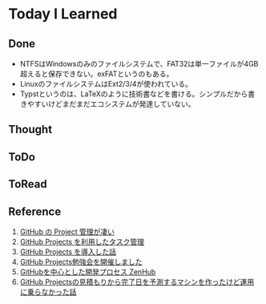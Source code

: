 # Today I Learned

## Done
- NTFSはWindowsのみのファイルシステムで、FAT32は単一ファイルが4GB超えると保存できない。exFATというのもある。
- LinuxのファイルシステムはExt2/3/4が使われている。
- Typstというのは、LaTeXのように技術書などを書ける。シンプルだから書きやすいけどまだまだエコシステムが発達していない。

## Thought

## ToDo

## ToRead

## Reference
1. [GitHub の Project 管理が凄い](https://zenn.dev/rclab/articles/github_project)
2. [GitHub Projects を利用したタスク管理](https://user-first.ikyu.co.jp/entry/2023/11/09/175121)
3. [GitHub Projects を導入した話](https://kakehashi-dev.hatenablog.com/entry/2023/02/28/090000)
4. [GitHub Projects勉強会を開催しました](https://tech.route06.co.jp/entry/2023/03/06/140302)
5. [GitHubを中心とした開発プロセス ZenHub](https://qiita.com/suzuki-hoge/items/f02b6752d8876ba6e114)
6. [GitHub Projectsの見積もりから完了日を予測するマシンを作ったけど運用に乗らなかった話](https://note.com/nocoinc/n/nac2c9688e6b6)